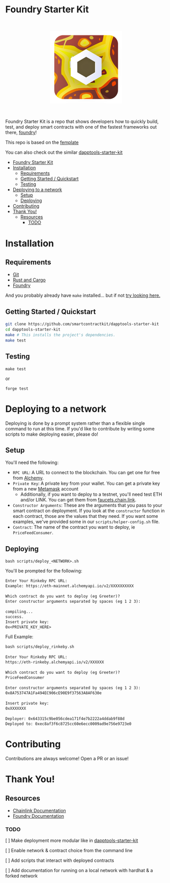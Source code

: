 # Foundry Starter Kit

<br/>
<p align="center">
<a href="https://chain.link" target="_blank">
<img src="./img/chainlink-foundry.png" width="225" alt="Chainlink Foundry logo">
</a>
</p>
<br/>

Foundry Starter Kit is a repo that shows developers how to quickly build, test, and deploy smart contracts with one of the fastest frameworks out there, [foundry](https://github.com/gakonst/foundry)!

This repo is based on the [femplate](https://github.com/gakonst/femplate)

You can also check out the similar [dapptools-starter-kit](https://github.com/smartcontractkit/dapptools-starter-kit)

- [Foundry Starter Kit](#foundry-starter-kit)
- [Installation](#installation)
  - [Requirements](#requirements)
  - [Getting Started / Quickstart](#getting-started--quickstart)
  - [Testing](#testing)
- [Deploying to a network](#deploying-to-a-network)
  - [Setup](#setup)
  - [Deploying](#deploying)
- [Contributing](#contributing)
- [Thank You!](#thank-you)
  - [Resources](#resources)
    - [TODO](#todo)

# Installation

## Requirements

-   [Git](https://git-scm.com/book/en/v2/Getting-Started-Installing-Git)
-   [Rust and Cargo](https://doc.rust-lang.org/cargo/getting-started/installation.html)
-   [Foundry](https://github.com/gakonst/foundry)

And you probably already have `make` installed... but if not [try looking here.](https://askubuntu.com/questions/161104/how-do-i-install-make)

## Getting Started / Quickstart

```sh
git clone https://github.com/smartcontractkit/dapptools-starter-kit
cd dapptools-starter-kit
make # This installs the project's dependencies.
make test
```

## Testing

```
make test
```

or

```
forge test
```

# Deploying to a network

Deploying is done by a prompt system rather than a flexible single command to run at this time. If you'd like to contribute by writing some scripts to make deploying easier, please do!

## Setup

You'll need the following:

-   `RPC URL`: A URL to connect to the blockchain. You can get one for free from [Alchemy](https://www.alchemy.com/).
-   `Private Key`: A private key from your wallet. You can get a private key from a new [Metamask](https://metamask.io/) account
    -   Additionally, if you want to deploy to a testnet, you'll need test ETH and/or LINK. You can get them from [faucets.chain.link](https://faucets.chain.link/).
-   `Constructor Arguments`: These are the arguments that you pass to your smart contract on deployment. If you look at the `constructor` function in each contract, those are the values that they need. If you want some examples, we've provided some in our `scripts/helper-config.sh` file.
-   `Contract`: The name of the contract you want to deploy, ie `PriceFeedConsumer`.

## Deploying

```
bash scripts/deploy_<NETWORK>.sh
```

You'll be prompted for the following:

```
Enter Your Rinkeby RPC URL:
Example: https://eth-mainnet.alchemyapi.io/v2/XXXXXXXXXX

Which contract do you want to deploy (eg Greeter)?
Enter constructor arguments separated by spaces (eg 1 2 3):

compiling...
success.
Insert private key:
0x<PRIVATE_KEY_HERE>
```

Full Example:

```
bash scripts/deploy_rinkeby.sh

Enter Your Rinkeby RPC URL:
https://eth-rinkeby.alchemyapi.io/v2/XXXXXX

Which contract do you want to deploy (eg Greeter)?
PriceFeedConsumer

Enter constructor arguments separated by spaces (eg 1 2 3):
0x8A753747A1Fa494EC906cE90E9f37563A8AF630e

Insert private key:
0xXXXXXXX

Deployer: 0x643315c9be056cdea171f4e7b2222a4ddab9f88d
Deployed to: 0xec8af3f6c8725cc60e6ecc0009ad9e756e9723e0
```

# Contributing

Contributions are always welcome! Open a PR or an issue!

# Thank You!

## Resources

-   [Chainlink Documentation](https://docs.chain.link/)
-   [Foundry Documentation](https://onbjerg.github.io/foundry-book/)

### TODO

[ ] Make deployment more modular like in [dapptools-starter-kit](https://github.com/smartcontractkit/dapptools-starter-kit)

[ ] Enable network & contract choice from the command line

[ ] Add scripts that interact with deployed contracts

[ ] Add documentation for running on a local network with hardhat & a forked network
